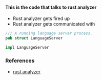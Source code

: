 
#### This is the code that talks to rust analyzer

- Rust analyzer gets fired up
- Rust analyzer gets communicated with

```rust
/// A running language server process.
pub struct LanguageServer

impl LanguageServer
```

### References
- [rust analyzer](./rust-analyzer.md)
